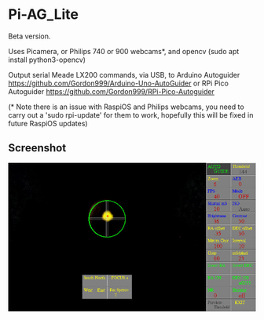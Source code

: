 # Pi-AG_Lite

Beta version.

Uses Picamera, or Philips 740 or 900 webcams*, and opencv (sudo apt install python3-opencv)

Output serial Meade LX200 commands, via USB, to Arduino Autoguider https://github.com/Gordon999/Arduino-Uno-AutoGuider or RPi Pico Autoguider https://github.com/Gordon999/RPi-Pico-Autoguider

(* Note there is an issue with RaspiOS and Philips webcams, you need to carry out a 'sudo rpi-update' for them to work, hopefully this will be fixed in future RaspiOS updates)

## Screenshot

![screenshot](screen_shot.jpg)
